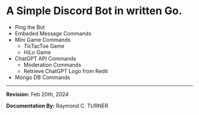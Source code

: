 # A Simple Discord Bot in written Go.

 * Ping the Bot
 * Embeded Message Commands
 * Mini Game Commands
    * TicTacToe Game
    * HiLo Game
* ChatGPT API Commands
    * Moderation Commands
    * Retrieve ChatGPT Logo from Redit
* Mongo DB Commands

---

**Revision:** Feb 20th, 2024

**Documentation By:** Raymond C. TURNER